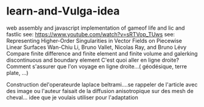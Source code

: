 # learn-and-Vulga-idea

web assembly and javascript
implementation of gameof life and lic and fastlic
see: https://www.youtube.com/watch?v=sRTVop_TUws
see: Representing Higher-Order Singularities in Vector Fields on Piecewise Linear Surfaces Wan-Chiu Li, Bruno Vallet, Nicolas Ray, and Bruno Lévy
Compare finite difference and finite element and finite volume and galerking discontinuous and boundary element
C'est quoi aller en ligne droite? Comment s'assurer que l'on voyage en ligne droite...( géodésique, terre plate, ...)

Construction del'operateurde laplace beltrami....se rappeler de l'article avec des image ou l'auteur faisait de la diffusion anisotropique sur
des mesh de cheval... idee que je voulais utiliser pour l'adaptation
